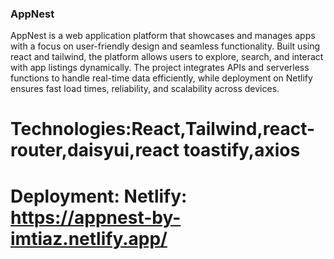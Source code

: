 ### AppNest

AppNest is a web application platform that showcases and manages apps with a focus on user-friendly design and seamless functionality. Built using react and tailwind, the platform allows users to explore, search, and interact with app listings dynamically. The project integrates APIs and serverless functions to handle real-time data efficiently, while deployment on Netlify ensures fast load times, reliability, and scalability across devices.

# Technologies:React,Tailwind,react-router,daisyui,react toastify,axios

# Deployment: Netlify: <https://appnest-by-imtiaz.netlify.app/>
